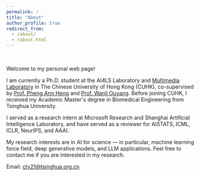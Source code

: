 ```yaml
---
permalink: /
title: "About"
author_profile: true
redirect_from: 
  - /about/
  - /about.html
---
```


&nbsp; <!-- This adds a line break -->
&nbsp; <!-- This adds a line break -->

Welcome to my personal web page! 

I am currently a Ph.D. student at the AI4LS Laboratory and [Multimedia Laboratory](https://mmlab.ie.cuhk.edu.hk/) in The Chinese University of Hong Kong (CUHK), co-supervised by [Prof. Pheng Ann Heng](https://scholar.google.com/citations?hl=zh-CN&user=OFdytjoAAAAJ&view_op=list_works&sortby=pubdate) and [Prof. Wanli Ouyang](https://scholar.google.com/citations?hl=zh-CN&user=pw_0Z_UAAAAJ&view_op=list_works&sortby=pubdate). Before joining CUHK, I received my Academic Master's degree in Biomedical Engineering from Tsinghua University.

I served as a research intern at Microsoft Research and Shanghai Artificial Intelligence Laboratory, and have served as a reviewer for AISTATS, ICML, ICLR, NeurIPS, and AAAI.

My research interests are in AI for science — in particular, machine learning force field, deep generative models, and LLM applications. Feel free to contact me if you are interested in my research.

Email: cty21@tsinghua.org.cn
